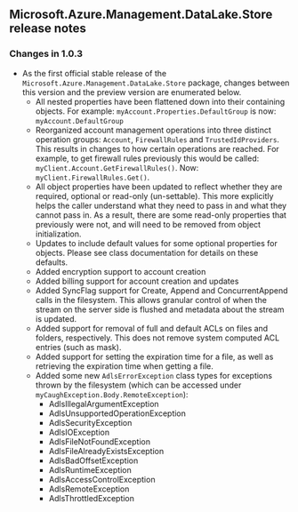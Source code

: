 ## Microsoft.Azure.Management.DataLake.Store release notes

### Changes in 1.0.3
- As the first official stable release of the `Microsoft.Azure.Management.DataLake.Store` package, changes between this version and the preview version are enumerated below. 
	- All nested properties have been flattened down into their containing objects. For example: `myAccount.Properties.DefaultGroup` is now: `myAccount.DefaultGroup`
    - Reorganized account management operations into three distinct operation groups: `Account`, `FirewallRules` and `TrustedIdProviders`. This results in changes to how certain operations are reached. For example, to get firewall rules previously this would be called: `myClient.Account.GetFirewallRules()`. Now: `myClient.FirewallRules.Get()`.
	- All object properties have been updated to reflect whether they are required, optional or read-only (un-settable). This more explicitly helps the caller understand what they need to pass in and what they cannot pass in. As a result, there are some read-only properties that previously were not, and will need to be removed from object initialization.
	- Updates to include default values for some optional properties for objects. Please see class documentation for details on these defaults.
	- Added encryption support to account creation
	- Added billing support for account creation and updates
	- Added SyncFlag support for Create, Append and ConcurrentAppend calls in the filesystem. This allows granular control of when the stream on the server side is flushed and metadata about the stream is updated.
	- Added support for removal of full and default ACLs on files and folders, respectively. This does not remove system computed ACL entries (such as mask).
	- Added support for setting the expiration time for a file, as well as retrieving the expiration time when getting a file.
	- Added some new `AdlsErrorException` class types for exceptions thrown by the filesystem (which can be accessed under `myCaughException.Body.RemoteException`):
		- AdlsIllegalArgumentException
		- AdlsUnsupportedOperationException
		- AdlsSecurityException
		- AdlsIOException
		- AdlsFileNotFoundException
		- AdlsFileAlreadyExistsException
		- AdlsBadOffsetException
		- AdlsRuntimeException
		- AdlsAccessControlException
		- AdlsRemoteException
        - AdlsThrottledException
